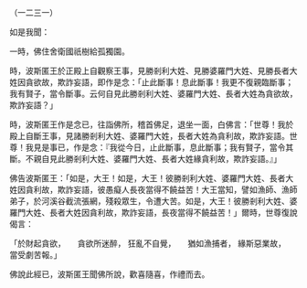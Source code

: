 （一二三一）

如是我聞：

一時，佛住舍衛國祇樹給孤獨園。

時，波斯匿王於正殿上自觀察王事，見勝剎利大姓、見勝婆羅門大姓、見勝長者大姓因貪欲故，欺詐妄語，即作是念：「止此斷事！息此斷事！我更不復親臨斷事；我有賢子，當令斷事。云何自見此勝剎利大姓、婆羅門大姓、長者大姓為貪欲故，欺詐妄語？」

時，波斯匿王作是念已，往詣佛所，稽首佛足，退坐一面，白佛言：「世尊！我於殿上自斷王事，見諸勝剎利大姓、婆羅門大姓，長者大姓為貪利故，欺詐妄語。世尊！我見是事已，作是念：『我從今日，止此斷事，息此斷事；我有賢子，當令其斷。不親自見此勝剎利大姓、婆羅門大姓、長者大姓緣貪利故，欺詐妄語。』」

佛告波斯匿王：「如是，大王！如是，大王！彼勝剎利大姓、婆羅門大姓、長者大姓因貪利故，欺詐妄語，彼愚癡人長夜當得不饒益苦！大王當知，譬如漁師、漁師弟子，於河溪谷截流張網，殘殺眾生，令遭大苦。如是，大王！彼勝剎利大姓、婆羅門大姓、長者大姓因貪利故，欺詐妄語，長夜當得不饒益苦！」爾時，世尊復說偈言：

「於財起貪欲，　　貪欲所迷醉，
狂亂不自覺，　　猶如漁捕者，
緣斯惡業故，　　當受劇苦報。」

佛說此經已，波斯匿王聞佛所說，歡喜隨喜，作禮而去。




